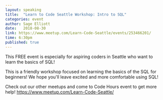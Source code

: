 ```yaml
---
layout: speaking
title:  "Learn to Code Seattle Workshop: Intro to SQL"
categories: event
author: Sage Elliott
date:   2018-08-30
link: https://www.meetup.com/Learn-Code-Seattle/events/253466201/
time: 6:30pm
published: true
---
```


This FREE event is especially for aspiring coders in Seattle who want to learn the basics of SQL!

This is a friendly workshop focused on learning the basics of the SQL for beginners! We hope you'll leave excited and more comfortable using SQL!

Check out our other meetups and come to Code Hours event to get more help! https://www.meetup.com/Learn-Code-Seattle/